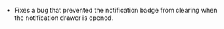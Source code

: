 - Fixes a bug that prevented the notification badge from clearing when the notification drawer is opened.